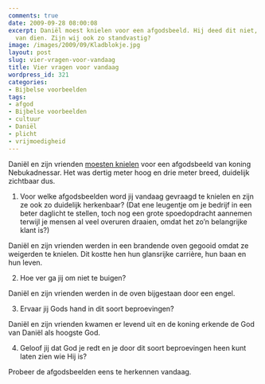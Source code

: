 ```yaml
---
comments: true
date: 2009-09-28 08:00:08
excerpt: Daniël moest knielen voor een afgodsbeeld. Hij deed dit niet, met alle gevolgen
  van dien. Zijn wij ook zo standvastig?
image: /images/2009/09/Kladblokje.jpg
layout: post
slug: vier-vragen-voor-vandaag
title: Vier vragen voor vandaag
wordpress_id: 321
categories:
- Bijbelse voorbeelden
tags:
- afgod
- Bijbelse voorbeelden
- cultuur
- Daniël
- plicht
- vrijmoedigheid
---
```


Daniël en zijn vrienden [moesten knielen](http://www.biblija.net/biblija.cgi?m=Daniel+3%3A1-30&id18=1&pos=0&l=nl&set=10) voor een afgodsbeeld van koning Nebukadnessar. Het was dertig meter hoog en drie meter breed, duidelijk zichtbaar dus.



	
  1. Voor welke afgodsbeelden word jij vandaag gevraagd te knielen en zijn ze ook zo duidelijk herkenbaar? (Dat ene leugentje om je bedrijf in een beter daglicht te stellen, toch nog een grote spoedopdracht aannemen terwijl je mensen al veel overuren draaien, omdat het zo’n belangrijke klant is?)


Daniël en zijn vrienden werden in een brandende oven gegooid omdat ze weigerden te knielen. Dit kostte hen hun glansrijke carrière, hun baan en hun leven.

	
  2. Hoe ver ga jij om niet te buigen?


Daniël en zijn vrienden werden in de oven bijgestaan door een engel.

	
  3. Ervaar jij Gods hand in dit soort beproevingen?


Daniël en zijn vrienden kwamen er levend uit en de koning erkende de God van Daniël als hoogste God.

	
  4. Geloof jij dat God je redt en je door dit soort beproevingen heen kunt laten zien wie Hij is?


Probeer de afgodsbeelden eens te herkennen vandaag.

